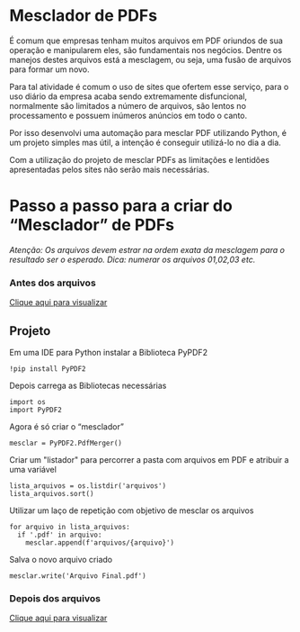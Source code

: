 # Mesclador de PDFs
É comum que empresas tenham muitos arquivos em PDF oriundos de sua operação e manipularem eles, são fundamentais nos negócios. Dentre os manejos destes arquivos está a mesclagem, ou seja, uma fusão de arquivos para formar um novo.

Para tal atividade é comum o uso de sites que ofertem esse serviço, para o uso diário da empresa acaba sendo extremamente disfuncional, normalmente são limitados a número de arquivos, são lentos no processamento e possuem inúmeros anúncios em todo o canto.

Por isso desenvolvi uma automação para mesclar PDF utilizando Python, é um projeto simples mas útil, a intenção é conseguir utilizá-lo no dia a dia.

Com a utilização do projeto de mesclar PDFs as limitações e lentidões apresentadas pelos sites não serão mais necessárias. 

# Passo a passo para a criar do “Mesclador” de PDFs

*Atenção: Os arquivos devem estrar na ordem exata da mesclagem para o resultado ser o esperado. Dica: numerar os arquivos 01,02,03 etc.* 

### Antes dos arquivos 

[Clique aqui para visualizar](https://github.com/AmandaAntonio/Mesclar_Pdf/tree/main/Arquivos.png)

## Projeto

Em uma IDE para Python instalar a Biblioteca PyPDF2


```
!pip install PyPDF2
```
Depois carrega as Bibliotecas necessárias 

```
import os
import PyPDF2
```

Agora é só criar o “mesclador” 

```
mesclar = PyPDF2.PdfMerger()
```

Criar um "listador" para percorrer a pasta com arquivos em PDF e atribuir a uma variável 

```
lista_arquivos = os.listdir('arquivos')
lista_arquivos.sort() 
```

Utilizar um laço de repetição com objetivo de mesclar os arquivos

```
for arquivo in lista_arquivos: 
  if '.pdf' in arquivo:  
    mesclar.append(f'arquivos/{arquivo}') 
```

Salva o novo arquivo criado

```
mesclar.write('Arquivo Final.pdf')
```

### Depois dos arquivos
[Clique aqui para visualizar](https://github.com/AmandaAntonio/Mesclar_Pdf/blob/main/Arquivo%20Final.pdf)


